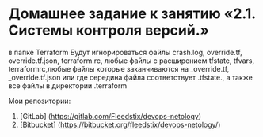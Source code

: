 # Домашнее задание к занятию «2.1. Системы контроля версий.»
в папке Terraform Будут игнорироваться файлы crash.log, override.tf, override.tf.json, terraform.rc, любые файлы с расширением tfstate, tfvars, terraformrc,любые файлы которые заканчиваются на _override.tf, _override.tf.json или где середина файла соответствует .tfstate., а также все файлы в директории .terraform

Мои репозитории:
1. [GitLab] (https://gitlab.com/Fleedstix/devops-netology)
2. [Bitbucket] (https://bitbucket.org/fleedstix/devops-netology/)